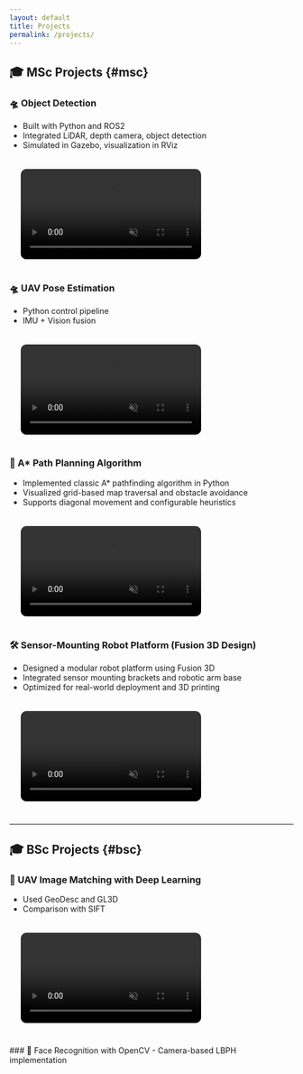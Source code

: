 ```yaml
---
layout: default
title: Projects
permalink: /projects/
---
```


## 🎓 MSc Projects {#msc}

### 🛸 Object Detection

<div style="display: flex; align-items: flex-start; gap: 20px; flex-wrap: wrap; margin-bottom: 40px;">

  <!-- 左边文字 -->
  <div style="flex: 1; min-width: 280px;">
    <ul style="margin-top: 0;">
      <li>Built with Python and ROS2</li>
      <li>Integrated LiDAR, depth camera, object detection</li>
      <li>Simulated in Gazebo, visualization in RViz</li>
    </ul>
  </div>

  <!-- 右边视频，改为固定宽度 -->
  <div style="flex: 0 0 320px; margin-left: 20px;">
    <video autoplay loop muted playsinline controls style="width: 100%; border-radius: 10px;">
      <source src="/videos/block_detect.mp4" type="video/mp4">
      Your browser does not support the video tag.
    </video>
  </div>

</div>


### 🛸 UAV Pose Estimation

<div style="display: flex; align-items: flex-start; gap: 20px; flex-wrap: wrap; margin-bottom: 40px;">

  <!-- 左边文字 -->
  <div style="flex: 1; min-width: 280px;">
    <ul style="margin-top: 0;">
      <li>Python control pipeline</li>
      <li>IMU + Vision fusion</li>
    </ul>
  </div>

  <!-- 右边视频，改为固定宽度 -->
  <div style="flex: 0 0 320px; margin-left: 20px;">
    <video autoplay loop muted playsinline controls style="width: 100%; border-radius: 10px;">
      <source src="/videos/Uav.mp4" type="video/mp4">
      Your browser does not support the video tag.
    </video>
  </div>

</div>

### 🧭 A* Path Planning Algorithm

<div style="display: flex; align-items: flex-start; gap: 20px; flex-wrap: wrap; margin-bottom: 40px;">

  <!-- 左边文字 -->
  <div style="flex: 1; min-width: 280px;">
    <ul style="margin-top: 0;">
      <li>Implemented classic A* pathfinding algorithm in Python</li>
      <li>Visualized grid-based map traversal and obstacle avoidance</li>
      <li>Supports diagonal movement and configurable heuristics</li>
    </ul>
  </div>

  <!-- 右边视频，改为固定宽度 -->
  <div style="flex: 0 0 320px; margin-left: 20px;">
    <video autoplay loop muted playsinline controls style="width: 100%; border-radius: 10px;">
      <source src="/videos/A_star.mp4" type="video/mp4">
      Your browser does not support the video tag.
    </video>
  </div>

</div>

### 🛠️ Sensor-Mounting Robot Platform (Fusion 3D Design)

<div style="display: flex; align-items: flex-start; gap: 20px; flex-wrap: wrap; margin-bottom: 40px;">

  <!-- 左边文字 -->
  <div style="flex: 1; min-width: 280px;">
    <ul style="margin-top: 0;">
      <li>Designed a modular robot platform using Fusion 3D</li>
      <li>Integrated sensor mounting brackets and robotic arm base</li>
      <li>Optimized for real-world deployment and 3D printing</li>
    </ul>
  </div>

  <!-- 右边视频或模型展示，固定宽度 -->
  <div style="flex: 0 0 320px; margin-left: 20px;">
    <video autoplay loop muted playsinline controls style="width: 100%; border-radius: 10px;">
      <source src="/videos/robot_plate.mp4" type="video/mp4">
      Your browser does not support the video tag.
    </video>
  </div>

</div>


---

## 🎓 BSc Projects {#bsc}

### 🧬 UAV Image Matching with Deep Learning

<div style="display: flex; align-items: flex-start; gap: 20px; flex-wrap: wrap; margin-bottom: 40px;">

  <!-- 左边文字 -->
  <div style="flex: 1; min-width: 280px;">
    <ul style="margin-top: 0;">
      <li>Used GeoDesc and GL3D</li>
      <li>Comparison with SIFT</li>
    </ul>
  </div>

  <!-- 右边视频或模型展示，固定宽度 -->
  <div style="flex: 0 0 320px; margin-left: 20px;">
    <video autoplay loop muted playsinline controls style="width: 100%; border-radius: 10px;">
      <source src="/videos/Geodesc.mp4" type="video/mp4">
      Your browser does not support the video tag.
    </video>
  </div>

</div>
### 🧠 Face Recognition with OpenCV
- Camera-based LBPH implementation
